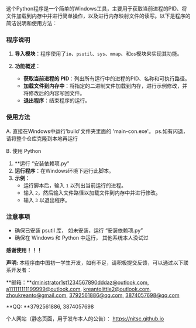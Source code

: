 这个Python程序是一个简单的Windows工具，主要用于获取当前进程的PID、将文件加载到内存中并进行简单操作，以及进行内存映射文件的读写。以下是程序的简洁说明和使用方法：

### 程序说明

1. **导入模块**：程序使用了`io`、`psutil`、`sys`、`mmap`、和`os`模块来实现其功能。
   
2. **功能概述**：
   - **获取当前进程的 PID**：列出所有运行中的进程的PID、名称和可执行路径。
   - **加载文件到内存中**：将指定的二进制文件加载到内存，进行示例修改，并将修改后的内容写回文件。
   - **退出程序**：结束程序的运行。

### 使用方法
A. 直接在Windows中运行'build'文件夹里面的 'main-con.exe'。
   ps.如有闪退，请将整个仓库克隆到本地再运行

B. 使用 Python
1. **运行 “安装依赖项.py”
2. **运行程序**：在Windows环境下运行此脚本。
3. **示例**：
   - 运行脚本后，输入 `1` 以列出当前运行的进程。
   - 输入 `2`，然后输入文件路径以加载文件到内存中并进行修改。
   - 输入 `3` 以退出程序。

### 注意事项
- 确保已安装 psutil 库， 如未安装，运行 “安装依赖项.py”
- 确保在 Windows 和 Python 中运行， 其他系统本人没试过


**感谢使用！！！**

**声明:** 本程序由中国初一学生开发，如有不足，请积极提交反馈，可以通过以下联系开发者： 

**邮箱：**dministrator1st1234567890dddaz@outlook.com, 
a111111111199999@outlook.com, 
kreantolittle2@outlook.com, 
zhoukreanto@gmail.com, 
3792561886@qq.com, 
3874057698@qq.com 

**QQ: **3792561886, 
3874057698 

个人网站（静态页面，用于发布本人的公告）：
https://nitsc.github.io
